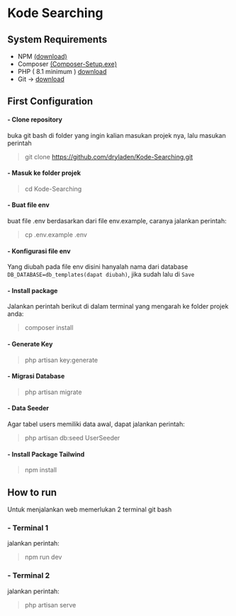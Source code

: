 # Kode Searching

## System Requirements

-   NPM [(download)](https://nodejs.org/en/download/current)
-   Composer [(Composer-Setup.exe)](https://getcomposer.org/download/)
-   PHP ( 8.1 minimum ) [download](https://www.apachefriends.org/download.html)
- Git -> [download](https://git-scm.com/download/win)
## First Configuration

#### - Clone repository
buka git bash di folder yang ingin kalian masukan projek nya, lalu masukan perintah     
> git clone https://github.com/dryladen/Kode-Searching.git
#### - Masuk ke folder projek
> cd Kode-Searching
#### - Buat file env
buat file .env berdasarkan dari file env.example, caranya jalankan perintah:
>cp .env.example .env
#### - Konfigurasi file env
Yang diubah pada file env disini hanyalah nama dari database ``DB_DATABASE=db_templates(dapat diubah)``, jika sudah lalu di ``Save``
#### - Install package
 Jalankan perintah berikut di dalam terminal yang mengarah ke folder projek anda:
 > composer install
#### - Generate Key
> php artisan key:generate
#### - Migrasi Database
> php artisan migrate
#### - Data Seeder
Agar tabel users memiliki data awal, dapat jalankan perintah:
> php artisan db:seed UserSeeder
#### - Install Package Tailwind
> npm install

## How to run

Untuk menjalankan web memerlukan 2 terminal git bash
### - Terminal 1
jalankan perintah:
> npm run dev
### - Terminal 2
jalankan perintah:
> php artisan serve